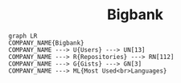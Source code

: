 <h1 align="center">Bigbank</h1>

```mermaid
graph LR
COMPANY_NAME{Bigbank}
COMPANY_NAME ---> U{Users} ---> UN[13]
COMPANY_NAME ---> R{Repositories} ---> RN[112]
COMPANY_NAME ---> G{Gists} ---> GN[3]
COMPANY_NAME ---> ML{Most Used<br>Languages}
```
